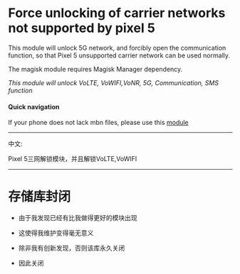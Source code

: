 # Force unlocking of carrier networks not supported by pixel 5
This module will unlock 5G network, and forcibly open the communication function, so that Pixel 5 unsupported carrier network can be used normally.

The magisk module requires Magisk Manager dependency.

*This module will unlock VoLTE, VoWIFI,VoNR, 5G, Communication, SMS function*

#### Quick navigation
If your phone does not lack mbn files, please use this [module](https://github.com/ender-zhao/Pixel-5-operator-network-unlock/releases/tag/1-Mini)
****
中文:

Pixel 5三网解锁模块，并且解锁VoLTE,VoWIFI
****
# 存储库封闭
* 由于我发现已经有比我做得更好的模块出现
* 这使得我维护变得毫无意义
* 除非我有创新发现，否则该库永久关闭

* 因此关闭
